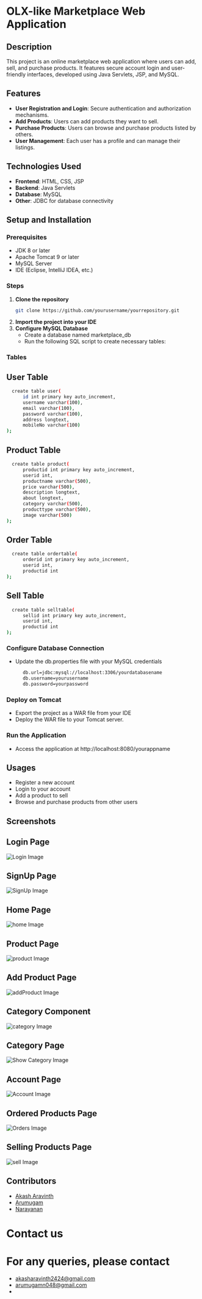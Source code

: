 # OLX-like Marketplace Web Application

## Description
This project is an online marketplace web application where users can add, sell, and purchase products. It features secure account login and user-friendly interfaces, developed using Java Servlets, JSP, and MySQL.

## Features
- **User Registration and Login**: Secure authentication and authorization mechanisms.
- **Add Products**: Users can add products they want to sell.
- **Purchase Products**: Users can browse and purchase products listed by others.
- **User Management**: Each user has a profile and can manage their listings.

## Technologies Used
- **Frontend**: HTML, CSS, JSP
- **Backend**: Java Servlets
- **Database**: MySQL
- **Other**: JDBC for database connectivity

## Setup and Installation

### Prerequisites
- JDK 8 or later
- Apache Tomcat 9 or later
- MySQL Server
- IDE (Eclipse, IntelliJ IDEA, etc.)

### Steps

1. **Clone the repository**
   ```bash
   git clone https://github.com/yourusername/yourrepository.git
2. **Import the project into your IDE**
3. **Configure MySQL Database**
   - Create a database named marketplace_db
   - Run the following SQL script to create necessary tables:
  

### Tables

## User Table

```bash
  create table user(
      id int primary key auto_increment,
      username varchar(100),
      email varchar(100),
      password varchar(100),
      address longtext,
      mobileNo varchar(100)
);
```

## Product Table

```bash
  create table product(
      productid int primary key auto_increment,
      userid int,
      productname varchar(500),
      price varchar(500),
      description longtext,
      about longtext,
      category varchar(500),
      producttype varchar(500),
      image varchar(500)
);
```

## Order Table

```bash
  create table ordertable(
      orderid int primary key auto_increment,
      userid int,
      productid int
);
```

## Sell Table

```bash
  create table selltable(
      sellid int primary key auto_increment,
      userid int,
      productid int
);
```
###  Configure Database Connection

 - Update the db.properties file with your MySQL credentials

```bash
      db.url=jdbc:mysql://localhost:3306/yourdatabasename
      db.username=yourusername
      db.password=yourpassword
```

### Deploy on Tomcat

- Export the project as a WAR file from your IDE
- Deploy the WAR file to your Tomcat server.

### Run the Application

 - Access the application at http://localhost:8080/yourappname

## Usages 
  - Register a new account
  - Login to your account
  - Add a product to sell
  - Browse and purchase products from other users


## Screenshots


## Login Page


![Login Image](https://github.com/akash-aravinth/Olx/blob/main/readmeimg/login.png)


## SignUp Page


![SignUp Image](https://github.com/akash-aravinth/Olx/blob/main/readmeimg/signup.png)


## Home Page


![home Image](https://github.com/akash-aravinth/Olx/blob/main/readmeimg/home.png)


## Product Page


![product Image](https://github.com/akash-aravinth/Olx/blob/main/readmeimg/product.png)


## Add Product Page


![addProduct Image](https://github.com/akash-aravinth/Olx/blob/main/readmeimg/sellproduct.png)


## Category Component


![category Image](https://github.com/akash-aravinth/Olx/blob/main/readmeimg/categorys.png)


## Category Page


![Show Category Image](https://github.com/akash-aravinth/Olx/blob/main/readmeimg/showcategory.png)


## Account Page


![Account Image](https://github.com/akash-aravinth/Olx/blob/main/readmeimg/account.png)


## Ordered Products Page


![Orders Image](https://github.com/akash-aravinth/Olx/blob/main/readmeimg/orders.png)


## Selling Products Page


![sell Image](https://github.com/akash-aravinth/Olx/blob/main/readmeimg/sellings.png)



## Contributors

- [Akash Aravinth](https://github.com/akash-aravinth)
- [Arumugam](https://github.com/Arumugamakash)
- [Narayanan](https://github.com/newcontributor)


# Contact us 

# For any queries, please contact 
  
   - akasharavinth2424@gmail.com
   - arumugamn048@gmail.com
   - 
